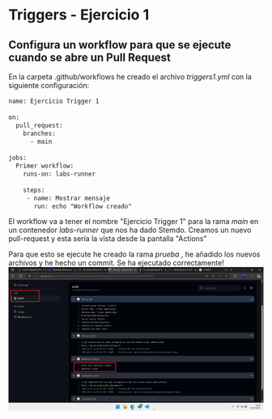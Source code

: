 # Triggers - Ejercicio 1

## Configura un workflow para que se ejecute cuando se abre un Pull Request

En la carpeta .github/workflows he creado el archivo *triggers1.yml* con la siguiente configuración:

```
name: Ejercicio Trigger 1

on:
  pull_request:
    branches:
      - main

jobs:
  Primer workflow:
    runs-on: labs-runner
    
    steps:
     - name: Mostrar mensaje
       run: echo "Workflow creado"
```

El workflow va a tener el nombre "Ejercicio Trigger 1" para la rama *main* en un contenedor *labs-runner* que nos ha dado Stemdo.
Creamos un nuevo pull-request y esta sería la vista desde la pantalla "Actions"

Para que esto se ejecute he creado la rama *prueba* , he añadido los nuevos archivos y he hecho un commit. 
Se ha ejecutado correctamente!
![alt text](../../auxiliar/trigger.png)